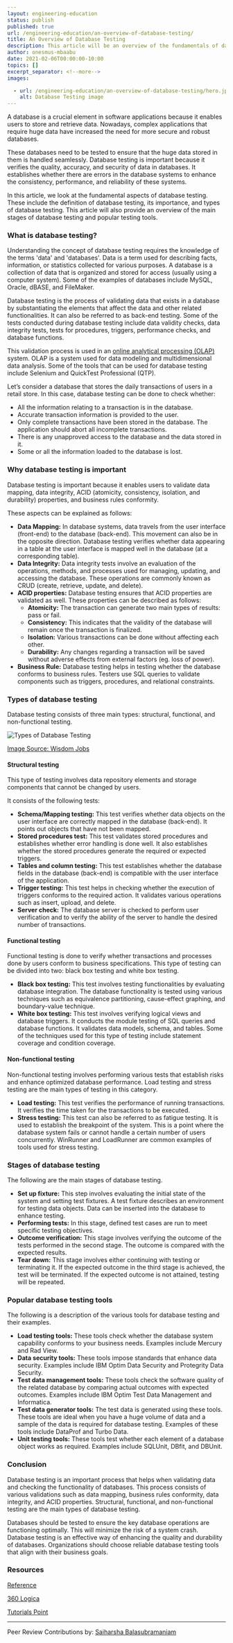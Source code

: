 ```yaml
---
layout: engineering-education
status: publish
published: true
url: /engineering-education/an-overview-of-database-testing/
title: An Overview of Database Testing
description: This article will be an overview of the fundamentals of database testing. It would also explore the various types of database testing and the tools used.
author: onesmus-mbaabu
date: 2021-02-06T00:00:00-10:00
topics: []
excerpt_separator: <!--more-->
images:

  - url: /engineering-education/an-overview-of-database-testing/hero.jpg
    alt: Database Testing image
---
```

A database is a crucial element in software applications because it enables users to store and retrieve data. Nowadays, complex applications that require huge data have increased the need for more secure and robust databases.
<!--more-->
These databases need to be tested to ensure that the huge data stored in them is handled seamlessly. Database testing is important because it verifies the quality, accuracy, and security of data in databases. It establishes whether there are errors in the database systems to enhance the consistency, performance, and reliability of these systems. 

In this article, we look at the fundamental aspects of database testing. These include the definition of database testing, its importance, and types of database testing. This article will also provide an overview of the main stages of database testing and popular testing tools.

### What is database testing?
Understanding the concept of database testing requires the knowledge of the terms 'data' and 'databases'. Data is a term used for describing facts, information, or statistics collected for various purposes. A database is a collection of data that is organized and stored for access (usually using a computer system). Some of the examples of databases include MySQL, Oracle, dBASE, and FileMaker. 

Database testing is the process of validating data that exists in a database by substantiating the elements that affect the data and other related functionalities. It can also be referred to as back-end testing. Some of the tests conducted during database testing include data validity checks, data integrity tests, tests for procedures, triggers, performance checks, and database functions.

This validation process is used in an [online analytical processing (OLAP)](https://en.wikipedia.org/wiki/Online_analytical_processing) system. OLAP is a system used for data modeling and multidimensional data analysis. Some of the tools that can be used for database testing include Selenium and QuickTest Professional (QTP). 

Let’s consider a database that stores the daily transactions of users in a retail store. In this case, database testing can be done to check whether:
- All the information relating to a transaction is in the database. 
- Accurate transaction information is provided to the user.
- Only complete transactions have been stored in the database. The application should abort all incomplete transactions.
- There is any unapproved access to the database and the data stored in it. 
- Some or all the information loaded to the database is lost.

### Why database testing is important
Database testing is important because it enables users to validate data mapping, data integrity, ACID (atomicity, consistency, isolation, and durability) properties, and business rules conformity. 

These aspects can be explained as follows:
- **Data Mapping:** In database systems, data travels from the user interface (front-end) to the database (back-end). This movement can also be in the opposite direction. Database testing verifies whether data appearing in a table at the user interface is mapped well in the database (at a corresponding table).
- **Data Integrity:** Data integrity tests involve an evaluation of the operations, methods, and processes used for managing, updating, and accessing the database. These operations are commonly known as CRUD (create, retrieve, update, and delete).
- **ACID properties:** Database testing ensures that ACID properties are validated as well. 
These properties can be described as follows:
    - **Atomicity:** The transaction can generate two main types of results: pass or fail.
    - **Consistency:** This indicates that the validity of the database will remain once the transaction is finalized.
    - **Isolation:** Various transactions can be done without affecting each other. 
    - **Durability:** Any changes regarding a transaction will be saved without adverse effects from external factors (eg. loss of power). 
- **Business Rule:** Database testing helps in testing whether the database conforms to business rules. Testers use SQL queries to validate components such as triggers, procedures, and relational constraints. 
  
### Types of database testing
Database testing consists of three main types: structural, functional, and non-functional testing. 

![Types of Database Testing](/engineering-education/an-overview-of-database-testing/types-of-database-testing.jpg)

[Image Source: Wisdom Jobs](https://www.wisdomjobs.com/userfiles/testingtypes.PNG)

#### Structural testing
This type of testing involves data repository elements and storage components that cannot be changed by users. 

It consists of the following tests:
- **Schema/Mapping testing:** This test verifies whether data objects on the user interface are correctly mapped in the database (back-end). It points out objects that have not been mapped. 
- **Stored procedures test:** This test validates stored procedures and establishes whether error handling is done well. It also establishes whether the stored procedures generate the required or expected triggers. 
- **Tables and column testing:** This test establishes whether the database fields in the database (back-end) is compatible with the user interface of the application. 
- **Trigger testing:** This test helps in checking whether the execution of triggers conforms to the required action. It validates various operations such as insert, upload, and delete. 
- **Server check:** The database server is checked to perform user verification and to verify the ability of the server to handle the desired number of transactions. 
  
#### Functional testing
Functional testing is done to verify whether transactions and processes done by users conform to business specifications. This type of testing can be divided into two: black box testing and white box testing.
- **Black box testing:** This test involves testing functionalities by evaluating database integration. The database functionality is tested using various techniques such as equivalence partitioning, cause-effect graphing, and boundary-value technique. 
- **White box testing:** This test involves verifying logical views and database triggers. It conducts the module testing of SQL queries and database functions. It validates data models, schema, and tables. Some of the techniques used for this type of testing include statement coverage and condition coverage. 

#### Non-functional testing
Non-functional testing involves performing various tests that establish risks and enhance optimized database performance. Load testing and stress testing are the main types of testing in this category.
- **Load testing:** This test verifies the performance of running transactions. It verifies the time taken for the transactions to be executed. 
- **Stress testing:** This test can also be referred to as fatigue testing. It is used to establish the breakpoint of the system. This is a point where the database system fails or cannot handle a certain number of users concurrently. WinRunner and LoadRunner are common examples of tools used for stress testing. 
  
### Stages of database testing
The following are the main stages of database testing.
- **Set up fixture:** This step involves evaluating the initial state of the system and setting test fixtures. A test fixture describes an environment for testing data objects. Data can be inserted into the database to enhance testing.
- **Performing tests:** In this stage, defined test cases are run to meet specific testing objectives. 
- **Outcome verification:** This stage involves verifying the outcome of the tests performed in the second stage. The outcome is compared with the expected results. 
- **Tear down:** This stage involves either continuing with testing or terminating it. If the expected outcome in the third stage is achieved, the test will be terminated. If the expected outcome is not attained, testing will be repeated. 
   
### Popular database testing tools
The following is a description of the various tools for database testing and their examples. 
- **Load testing tools:** These tools check whether the database system capability conforms to your business needs. Examples include Mercury and Rad View.
- **Data security tools:** These tools impose standards that enhance data security. Examples include IBM Optim Data Security and Protegrity Data Security. 
- **Test data management tools:** These tools check the software quality of the related database by comparing actual outcomes with expected outcomes. Examples include IBM Optim Test Data Management and Informatica.
- **Test data generator tools:** The test data is generated using these tools. These tools are ideal when you have a huge volume of data and a sample of the data is required for database testing. Examples of these tools include DataProf and Turbo Data. 
- **Unit testing tools:** These tools test whether each element of a database object works as required. Examples include SQLUnit, DBfit, and DBUnit. 
  
### Conclusion
Database testing is an important process that helps when validating data and checking the functionality of databases. This process consists of various validations such as data mapping, business rules conformity, data integrity, and ACID properties. Structural, functional, and non-functional testing are the main types of database testing. 

Databases should be tested to ensure the key database operations are functioning optimally. This will minimize the risk of a system crash. Database testing is an effective way of enhancing the quality and durability of databases. Organizations should choose reliable database testing tools that align with their business goals. 

### Resources 
[Reference](https://www.reference.com/world-view/databases-important-f0fe51a39eb47be0)

[360 Logica](https://www.360logica.com/blog/what-is-database-testing/)

[Tutorials Point](https://www.tutorialspoint.com/database_testing/database_testing_scenarios.htm)

---
Peer Review Contributions by: [Saiharsha Balasubramaniam](/engineering-education/authors/saiharsha-balasubramaniam/)